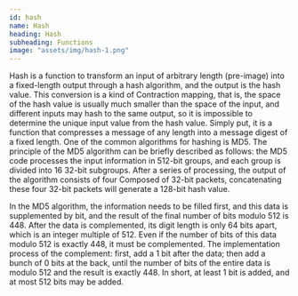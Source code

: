 ```yaml
---
id: hash
name: Hash
heading: Hash
subheading: Functions
image: "assets/img/hash-1.png"
---
```


Hash is a function to transform an input of arbitrary length (pre-image) into a fixed-length output through a hash algorithm, and the output is the hash value. This conversion is a kind of Contraction mapping, that is, the space of the hash value is usually much smaller than the space of the input, and different inputs may hash to the same output, so it is impossible to determine the unique input value from the hash value. Simply put, it is a function that compresses a message of any length into a message digest of a fixed length.
One of the common algorithms for hashing is MD5. The principle of the MD5 algorithm can be briefly described as follows: the MD5 code processes the input information in 512-bit groups, and each group is divided into 16 32-bit subgroups. After a series of processing, the output of the algorithm consists of four Composed of 32-bit packets, concatenating these four 32-bit packets will generate a 128-bit hash value.

In the MD5 algorithm, the information needs to be filled first, and this data is supplemented by bit, and the result of the final number of bits modulo 512 is 448. After the data is complemented, its digit length is only 64 bits apart, which is an integer multiple of 512. Even if the number of bits of this data modulo 512 is exactly 448, it must be complemented. The implementation process of the complement: first, add a 1 bit after the data; then add a bunch of 0 bits at the back, until the number of bits of the entire data is modulo 512 and the result is exactly 448. In short, at least 1 bit is added, and at most 512 bits may be added.
